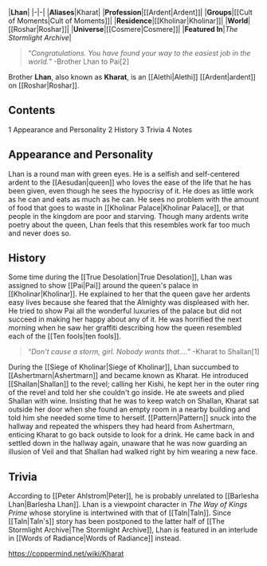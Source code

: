 |**Lhan**|
|-|-|
|**Aliases**|Kharat|
|**Profession**|[[Ardent\|Ardent]]|
|**Groups**|[[Cult of Moments\|Cult of Moments]]|
|**Residence**|[[Kholinar\|Kholinar]]|
|**World**|[[Roshar\|Roshar]]|
|**Universe**|[[Cosmere\|Cosmere]]|
|**Featured In**|*The Stormlight Archive*|

>“*Congratulations. You have found your way to the easiest job in the world.*”
\-Brother Lhan to Pai[2]


Brother **Lhan**, also known as **Kharat**, is an [[Alethi\|Alethi]] [[Ardent\|ardent]] on [[Roshar\|Roshar]].

## Contents

1 Appearance and Personality
2 History
3 Trivia
4 Notes


## Appearance and Personality
Lhan is a round man with green eyes. He is a selfish and self-centered ardent to the [[Aesudan\|queen]] who loves the ease of the life that he has been given, even though he sees the hypocrisy of it. He does as little work as he can and eats as much as he can. He sees no problem with the amount of food that goes to waste in [[Kholinar Palace\|Kholinar Palace]], or that people in the kingdom are poor and starving. Though many ardents write poetry about the queen, Lhan feels that this resembles work far too much and never does so.

## History
Some time during the [[True Desolation\|True Desolation]], Lhan was assigned to show [[Pai\|Pai]] around the queen's palace in [[Kholinar\|Kholinar]]. He explained to her that the queen gave her ardents easy lives because she feared that the Almighty was displeased with her. He tried to show Pai all the wonderful luxuries of the palace but did not succeed in making her happy about any of it. He was horrified the next morning when he saw her graffiti describing how the queen resembled each of the [[Ten fools\|ten fools]].

>“*Don't cause a storm, girl. Nobody wants that....*”
\-Kharat to Shallan[1]

During the [[Siege of Kholinar\|Siege of Kholinar]], Lhan succumbed to [[Ashertmarn\|Ashertmarn]] and became known as Kharat. He introduced [[Shallan\|Shallan]] to the revel; calling her Kishi, he kept her in the outer ring of the revel and told her she couldn't go inside. He ate sweets and plied Shallan with wine. Insisting that he was to keep watch on Shallan, Kharat sat outside her door when she found an empty room in a nearby building and told him she needed some time to herself. [[Pattern\|Pattern]] snuck into the hallway and repeated the whispers they had heard from Ashertmarn, enticing Kharat to go back outside to look for a drink. He came back in and settled down in the hallway again, unaware that he was now guarding an illusion of Veil and that Shallan had walked right by him wearing a new face.

## Trivia
According to [[Peter Ahlstrom\|Peter]], he is probably unrelated to [[Barlesha Lhan\|Barlesha Lhan]].
Lhan is a viewpoint character in *The Way of Kings Prime* whose storyline is intertwined with that of [[Taln\|Taln]]. Since [[Taln\|Taln's]] story has been postponed to the latter half of [[The Stormlight Archive\|The Stormlight Archive]], Lhan is featured in an interlude in [[Words of Radiance\|Words of Radiance]] instead.


https://coppermind.net/wiki/Kharat